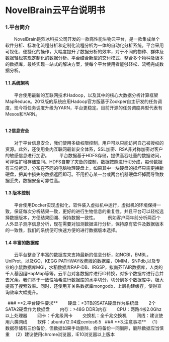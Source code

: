 # NovelBrain云平台说明书

### **1.平台简介**
　　NovelBrain是烈冰科技公司开发的一款高性能生物云平台，是一款集成单个软件分析、标准化流程分析和定制化流程分析为一体的自动化分析系统。平台采用可视化、便捷化的操作，大幅度提升了数据分析的效率，对于不同的物种、群体及数据轻松实现定制化的数据分析。平台结合新型的交付模式，整合多个物种及版本的数据库，最终实现一站式的解决方案，使每个平台使用者能够轻松、流畅完成数据分析。 
#### **1.1.系统架构**
　　平台使用最新的互联网技术Hadoop，以及其中的核心大数据分析计算框架MapReduce。2013版的系统应用Hadoop官方版基于Zookper自主研发的任务调度，现今将任务调度升级为YARN，平台更稳定。目前开源的任务调度典型代表有Mesos和YARN。
<div style="text-align:center"><img data-src="1.png" width="500px" ></img>
</div>

#### **1.2信息安全**
　　对于平台信息安全，我们使用多级权限控制，用户可以只能访问自己被授权的资源。此外，还使用业内互联网最新安全体系，SSL加密、RSA非对称加密对客户的敏感信息进行加密。
　　平台数据基于HDFS存储，提供高吞吐量的数据访问，可弹性扩增存储空间。HDFS自带了灾备的控制，数据按照进行切分成，每份数据有三份拷贝，分布在不同的电脑物理硬盘上，如果其中一块硬盘的损坏只需更换新硬盘，把其中损失的数据返回即可。不用担心某一台或两台机器硬盘坏掉而导致数据丢失，数据安全可靠性高。

#### **1.3 版本控制**
　　平台使用Docker实现虚拟化，软件装入虚拟机中运行，虚拟机的环境保持一致，保证每次分析结果一致，更好的进行生物信息的重复性。并且平台可以轻松选择数据版本，方便结果回溯、保持数据一致性。
　　例如客户两年前分析两百个人外显子测序信息分析，现在需要对加测数据进行分析，保持原有软件及数据版本的一致性，我们的系统便可快速方便的进行数据版本选择。
#### **1.4 丰富的数据库**
　　云平台整合了丰富的数据库来支持最新的信息分析，如NCBI，EMBL，UniProt，以及GO，KEGG PATHWAY收费版的数据库，OMIM，SNPdb,以及专业的小鼠数据库MGI，水稻数据库RAP-DB、IRGSP，拟南芥TAIR数据库，人类的千人基因组HapMap等等。云平台对各数据库进行ID转换，对多个数据库进行合并去冗余。我们基于一致性哈希进行数据库的水平切分，切分到多个数据库中，极大提高了搜索效率。同时，还使用非关系数据库mongodb，上层构建缓存，使得查询效率大幅提升。
<div style="text-align:center"><img data-src="2.png" width="600px" ></img></div>
&nbsp;
### **2.平台硬件要求**
　　硬盘：>3TB的SATA硬盘作为系统盘
　　2个SATA2硬盘作为数据盘
　　内存：>48G DDR3内存
　　CPU：两路4核2.0Ghz以上处理器
　　网卡：千兆级网卡
　　交换机：全千兆交换机
　　网线：建议使用六类网线
　　软件：ubuntu12.04或centos6.5    
&nbsp;
### **3.注意事项**
   　（1）数据存储有三份备份，但数据如果手动删除，会将备份一同删除，删除数据应当慎重
   　（2）建议使用chrome浏览器，IE10浏览器以上版本


